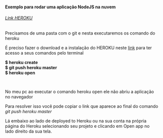 <h4>Exemplo para rodar uma aplicação NodeJS na nuvem</h4>
<h6><a href="https://www.heroku.com">Link HEROKU</a></H6>

<p>Precisamos de uma pasta com o git e nesta executaremos os comando do heroku</p>
<p>É preciso fazer o download e a instalação do HEROKU neste <a href="https://devcenter.heroku.com/articles/heroku-cli">link</a> para ter acesso a seus comandos pelo terminal</p>
<p><strong>
$ heroku create<br>
$ git push heroku master<br>
$ heroku open</strong></p><br>
<p>No meu pc ao executar o comando heroku open ele não abriu a aplicação no navegador </p>
<p>Para resolver isso você pode copiar o link que aparece ao final do comando <i>git push heroku master</i></p>
<p>Lá embaixo ao lado de deployed to Heroku ou na sua conta na própria página do Heroku selecionando seu projeto e clicando em Open app no lado direito da sua tela.<br></p>
